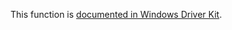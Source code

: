 This function is [documented in Windows Driver Kit](https://learn.microsoft.com/en-us/windows-hardware/drivers/ddi/wdm/nf-wdm-rtlfindfirstrunclear).
